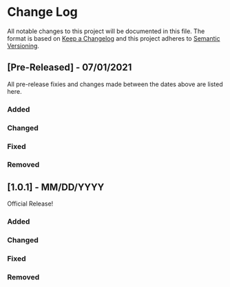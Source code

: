 
# Change Log
All notable changes to this project will be documented in this file. The format is based on [Keep a Changelog](http://keepachangelog.com/)
and this project adheres to [Semantic Versioning](http://semver.org/).
 
## [Pre-Released] - 07/01/2021
 
All pre-release fixies and changes made between the dates above are listed here.
 
### Added

### Changed 

### Fixed
 
### Removed
 
## [1.0.1] - MM/DD/YYYY
  
Official Release!
 
### Added
 
### Changed
 
### Fixed

### Removed
